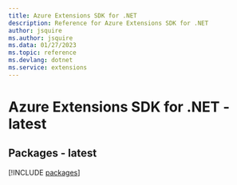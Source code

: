 ```yaml
---
title: Azure Extensions SDK for .NET
description: Reference for Azure Extensions SDK for .NET
author: jsquire
ms.author: jsquire
ms.data: 01/27/2023
ms.topic: reference
ms.devlang: dotnet
ms.service: extensions
---
```

# Azure Extensions SDK for .NET - latest
## Packages - latest
[!INCLUDE [packages](extensions-index.md)]